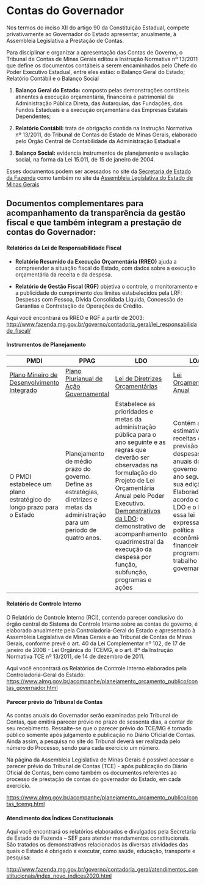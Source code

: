 # Contas do Governador

Nos termos do inciso XII do artigo 90 da Constituição Estadual, compete privativamente ao Governador do Estado apresentar, anualmente, à Assembleia Legislativa a Prestação de Contas.

Para disciplinar e organizar a apresentação das Contas de Governo, o Tribunal de Contas de Minas Gerais editou a Instrução Normativa nº 13/2011 que define os documentos contábeis a serem encaminhados pelo Chefe do Poder Executivo Estadual, entre eles estão: o Balanço Geral do Estado; Relatório Contábil e o Balanço Social

1. 	**Balanço Geral do Estado:** composto pelas demonstrações contábeis atinentes à execução orçamentária, financeira e patrimonial da Administração Pública Direta, das Autarquias, das Fundações, dos Fundos Estaduais e a execução orçamentária das Empresas Estatais Dependentes;

2. **Relatório Contábil:** trata de obrigação contida na Instrução Normativa nº 13/2011, do Tribunal de Contas do Estado de Minas Gerais, elaborado pelo Órgão Central de Contabilidade da Administração Estadual e

3. **Balanço Social:** evidencia instrumentos de planejamento e avaliação social, na forma da Lei 15.011, de 15 de janeiro de 2004.

Esses documentos podem ser acessados no site da [Secretaria de Estado da Fazenda](http://www.fazenda.mg.gov.br/governo/contadoria_geral/relatorio_contabil/) como também no site da [Assembleia Legislativa do Estado de Minas Gerais](https://www.almg.gov.br/acompanhe/planejamento_orcamento_publico/contas_governador.html)

## Documentos complementares para acompanhamento da transparência da gestão fiscal e que também integram a prestação de contas do Governador:

#### Relatórios da Lei de Responsabilidade Fiscal


* **Relatório Resumido da Execução Orçamentária (RREO)** ajuda a compreender a situação fiscal do Estado, com dados sobre a execução orçamentária da receita e da despesa.

* **Relatório de Gestão Fiscal (RGF)** objetiva o controle, o monitoramento e a publicidade do cumprimento dos limites estabelecidos pela LRF: Despesas com Pessoa, Dívida Consolidada Líquida, Concessão de Garantias e Contratação de Operações de Crédito.


Aqui você encontrará os RREO e RGF a partir de 2003:
http://www.fazenda.mg.gov.br/governo/contadoria_geral/lei_responsabilidade_fiscal/

#### Instrumentos de Planejamento


|PMDI|PPAG|LDO|LOA|
|--|--|--|--|
|[Plano Mineiro de Desenvolvimento Integrado](http://www.planejamento.mg.gov.br/pagina/planejamento-e-orcamento/plano-mineiro-de-desenvolvimento-integrado-pmdi/plano-mineiro-de)|[Plano Plurianual de Ação Governamental](http://www.planejamento.mg.gov.br/pagina/planejamento-e-orcamento/plano-plurianual-de-acao-governamental-ppag/plano-plurianual-de-acao)|[Lei de Diretrizes Orçamentárias](http://www.planejamento.mg.gov.br/pagina/planejamento-e-orcamento/lei-de-diretrizes-orcamentarias-ldo/lei-de-diretrizes-orcamentarias)|[Lei Orçamentária Anual](http://www.planejamento.mg.gov.br/pagina/planejamento-e-orcamento/lei-orcamentaria-anual-loa/lei-orcamentaria-anual-loa)|
|O PMDI estabelece um plano estratégico de longo prazo para o Estado|Planejamento de médio prazo do governo. Define as estratégias, diretrizes e metas da administração para um período de quatro anos.|Estabelece as prioridades e metas da administração pública para o ano seguinte e as regras que deverão ser observadas na formulação do Projeto de Lei Orçamentária Anual pelo Poder Executivo.  [Demonstrativos da LDO](http://www.fazenda.mg.gov.br/governo/contadoria_geral/demonstrativos_ldo/): o demonstrativo de acompanhamento quadrimestral da execução da despesa por função, subfunção, programas e ações|Contém a estimativa de receitas e a previsão de despesas anuais do governo para o ano seguinte à sua edição. Elaborada de acordo com a LDO e o PPAG, essa lei expressa a política econômico-financeira e o programa de trabalho governamental.|

#### Relatório de Controle Interno

O Relatório de Controle Interno (RCI), contendo parecer conclusivo do órgão central do Sistema de Controle Interno sobre as contas de governo, é elaborado anualmente pela Controladoria-Geral do Estado e apresentado à Assembleia Legislativa de Minas Gerais e ao Tribunal de Contas de Minas Gerais, conforme prevê o art. 40 da Lei Complementar nº 102, de 17 de janeiro de 2008 - Lei Orgânica do TCEMG, e o art. 8º da Instrução Normativa TCE nº 13/2011, de 14 de dezembro de 2011.

Aqui você encontrará os Relatórios de Controle Interno elaborados pela Controladoria-Geral do Estado:
https://www.almg.gov.br/acompanhe/planejamento_orcamento_publico/contas_governador.html

#### Parecer prévio do Tribunal de Contas

As contas anuais do Governador serão examinadas pelo Tribunal de Contas, que emitirá parecer prévio no prazo de sessenta dias, a contar de seu recebimento. Ressalte-se que o parecer prévio do TCE/MG é tornado público somente após julgamento e publicação no Diário Oficial de Contas. Ainda assim, a pesquisa no site do Tribunal deverá ser realizada pelo número do Processo, sendo para cada exercício um número.

Na página da Assembleia Legislativa de Minas Gerais é possível acessar o parecer prévio do Tribunal de Contas (TCE) - após publicação do Diário Oficial de Contas, bem como também os documentos referentes ao processo de prestação de contas do governador do Estado, em cada exercício.

https://www.almg.gov.br/acompanhe/planejamento_orcamento_publico/contas_tcemg.html

#### Atendimento dos Índices Constitucionais

Aqui você encontrará os relatórios elaborados e divulgados pela Secretaria de Estado de Fazenda – SEF para atender mandamentos constitucionais.
São tratados os demonstrativos relacionados às diversas atividades das quais o Estado é obrigado a executar, como saúde, educação, transporte e pesquisa:

http://www.fazenda.mg.gov.br/governo/contadoria_geral/atendimentos_constitucionais/index_novo_indices2020.html
